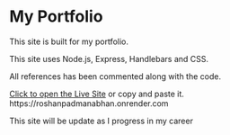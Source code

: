 <h1>My Portfolio</h1>

<p>This site is built for my portfolio.</p>
<p>This site uses Node.js, Express, Handlebars and CSS.</p>
<p>All references has been commented along with the code.</p>
<p><a href="https://roshanpadmanabhan.onrender.com" >Click to open the Live Site</a> or copy and paste it. https://roshanpadmanabhan.onrender.com</p>

<p>This site will be update as I progress in my career</p>